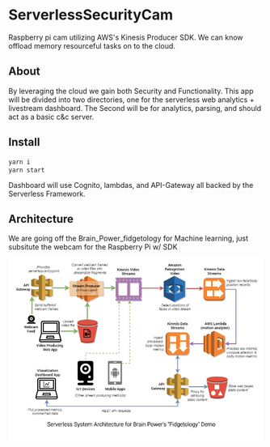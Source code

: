 # ServerlessSecurityCam
Raspberry pi cam utilizing AWS's Kinesis Producer SDK. 
We can know offload memory resourceful tasks on to the cloud.

## About 
By leveraging the cloud we gain both Security and Functionality. This app will be divided into two directories, one for the serverless web analytics + livestream dashboard. The Second will be for analytics, parsing, and should act as a basic c&c server. 

## Install 
    yarn i
    yarn start

Dashboard will use Cognito, lambdas, and API-Gateway all backed by the Serverless Framework. 

## Architecture

We are going off the Brain_Power_fidgetology for Machine learning, just subsitute the webcam for the Raspberry Pi w/ SDK

![Screenshot](https://github.com/DustinTheGreat/ServerlessSecurityCam/blob/main/Brain_Power_fidgetology_02__SystemArchitectureDiagram.png)
